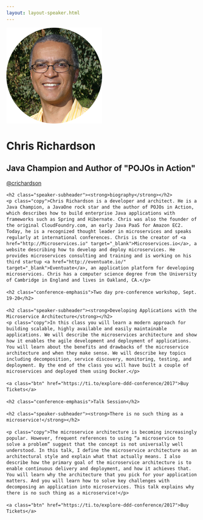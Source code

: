 ```yaml
---
layout: layout-speaker.html
---
```


<div class="container section featured-speaker">
  <div class="row">
  <div class="col-xs-12 col-sm-2 img-container">
    <img class="speaker-page-img" src="../img/speakers/Chris-Richardson-ON.png" />
  </div>
  <div class="col-xs-12 col-sm-10 copy-container">
    <h1 class="speaker-header">Chris Richardson</h1>
    <h2 class="speaker-subtitle">Java Champion and Author of "POJOs in Action"</h2>
    <p class="copy"><a class="speaker-handle" href="https://twitter.com/crichardson" target="_blank">@crichardson</a></p>

    <h2 class="speaker-subheader"><strong>biography</strong></h2>
    <p class="copy">Chris Richardson is a developer and architect. He is a Java Champion, a JavaOne rock star and the author of POJOs in Action, which describes how to build enterprise Java applications with frameworks such as Spring and Hibernate. Chris was also the founder of the original CloudFoundry.com, an early Java PaaS for Amazon EC2. Today, he is a recognized thought leader in microservices and speaks regularly at international conferences. Chris is the creator of <a href="http://Microservices.io" target="_blank">Microservices.io</a>, a website describing how to develop and deploy microservices. He provides microservices consulting and training and is working on his third startup <a href="http://eventuate.io/" target="_blank">Eventuate</a>, an application platform for developing microservices. Chris has a computer science degree from the University of Cambridge in England and lives in Oakland, CA.</p>

    <h2 class="conference-emphasis">Two day pre-conference workshop, Sept. 19-20</h2>

    <h2 class="speaker-subheader"><strong>Developing Applications with the Microservice Architecture</strong></h2>
    <p class="copy">In this class you will learn a modern approach for building scalable, highly available and easily maintainable applications. We will describe the microservices architecture and show how it enables the agile development and deployment of applications. You will learn about the benefits and drawbacks of the microservice architecture and when they make sense. We will describe key topics including decomposition, service discovery, monitoring, testing, and deployment. By the end of the class you will have built a couple of microservices and deployed them using Docker.</p>

    <a class="btn" href="https://ti.to/explore-ddd-conference/2017">Buy Tickets</a>

    <h2 class="conference-emphasis">Talk Session</h2>

    <h2 class="speaker-subheader"><strong>There is no such thing as a microservice!</strong></h2>

    <p class="copy">The microservice architecture is becoming increasingly popular. However, frequent references to using “a microservice to solve a problem” suggest that the concept is not universally well understood. In this talk, I define the microservice architecture as an architectural style and explain what that actually means. I also describe how the primary goal of the microservice architecture is to enable continuous delivery and deployment, and how it achieves that. You will learn why the architecture that you pick for your application matters. And you will learn how to solve key challenges with decomposing an application into microservices. This talk explains why there is no such thing as a microservice!</p>

    <a class="btn" href="https://ti.to/explore-ddd-conference/2017">Buy Tickets</a>

  </div>
</div>
</div>
